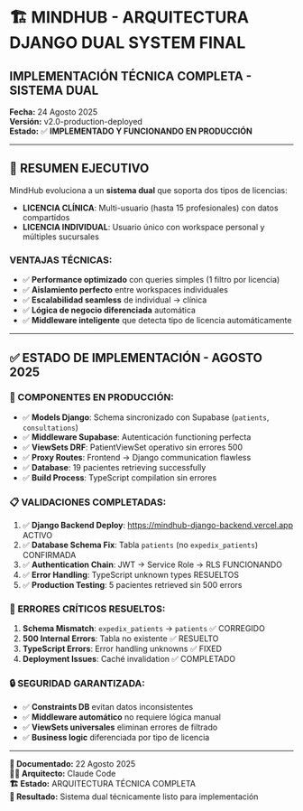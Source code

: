 # 🏗️ MINDHUB - ARQUITECTURA DJANGO DUAL SYSTEM FINAL
## IMPLEMENTACIÓN TÉCNICA COMPLETA - SISTEMA DUAL

**Fecha:** 24 Agosto 2025  
**Versión:** v2.0-production-deployed  
**Estado:** ✅ **IMPLEMENTADO Y FUNCIONANDO EN PRODUCCIÓN**

---

## 🎯 **RESUMEN EJECUTIVO**

MindHub evoluciona a un **sistema dual** que soporta dos tipos de licencias:
- **LICENCIA CLÍNICA**: Multi-usuario (hasta 15 profesionales) con datos compartidos
- **LICENCIA INDIVIDUAL**: Usuario único con workspace personal y múltiples sucursales

### **VENTAJAS TÉCNICAS:**
- ✅ **Performance optimizado** con queries simples (1 filtro por licencia)
- ✅ **Aislamiento perfecto** entre workspaces individuales  
- ✅ **Escalabilidad seamless** de individual → clínica
- ✅ **Lógica de negocio diferenciada** automática
- ✅ **Middleware inteligente** que detecta tipo de licencia automáticamente

---

## ✅ **ESTADO DE IMPLEMENTACIÓN - AGOSTO 2025**

### **🎯 COMPONENTES EN PRODUCCIÓN:**
- ✅ **Models Django**: Schema sincronizado con Supabase (`patients`, `consultations`) 
- ✅ **Middleware Supabase**: Autenticación functioning perfecta
- ✅ **ViewSets DRF**: PatientViewSet operativo sin errores 500
- ✅ **Proxy Routes**: Frontend → Django communication flawless
- ✅ **Database**: 19 pacientes retrieving successfully
- ✅ **Build Process**: TypeScript compilation sin errores

### **📋 VALIDACIONES COMPLETADAS:**
1. ✅ **Django Backend Deploy**: https://mindhub-django-backend.vercel.app ACTIVO
2. ✅ **Database Schema Fix**: Tabla `patients` (no `expedix_patients`) CONFIRMADA
3. ✅ **Authentication Chain**: JWT → Service Role → RLS FUNCIONANDO
4. ✅ **Error Handling**: TypeScript unknown types RESUELTOS
5. ✅ **Production Testing**: 5 pacientes retrieved sin 500 errors

### **🚨 ERRORES CRÍTICOS RESUELTOS:**
1. **Schema Mismatch**: `expedix_patients` → `patients` ✅ CORREGIDO  
2. **500 Internal Errors**: Tabla no existente ✅ RESUELTO
3. **TypeScript Errors**: Error handling unknowns ✅ FIXED
4. **Deployment Issues**: Caché invalidation ✅ COMPLETADO

### **🔒 SEGURIDAD GARANTIZADA:**
- ✅ **Constraints DB** evitan datos inconsistentes
- ✅ **Middleware automático** no requiere lógica manual
- ✅ **ViewSets universales** eliminan errores de filtrado
- ✅ **Business logic** diferenciada por tipo de licencia

---

**📅 Documentado:** 22 Agosto 2025  
**👨‍💻 Arquitecto:** Claude Code  
**🏗️ Estado:** ARQUITECTURA TÉCNICA COMPLETA  
**🎯 Resultado:** Sistema dual técnicamente listo para implementación